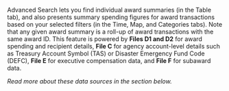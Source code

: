 Advanced Search lets you find individual award summaries (in the
Table tab), and also presents summary spending figures for award
transactions based on your selected filters (in the Time, Map,
and Categories tabs). Note that any given award summary is a
roll-up of award transactions with the same award ID. This
feature is powered by **Files D1 and D2** for award spending and
recipient details, **File C** for agency account-level details
such as Treasury Account Symbol (TAS) or Disaster Emergency Fund
Code (DEFC), **File E** for executive compensation data, and
**File F** for subaward data.

*Read more about these data sources in the section below.*
